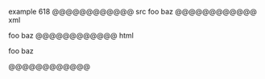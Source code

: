 example 618
@@@@@@@@@@@@ src
foo 
 baz
@@@@@@@@@@@@ xml
<?xml version="1.0" encoding="UTF-8"?>
<!DOCTYPE document SYSTEM "CommonMark.dtd">
<document xmlns="http://commonmark.org/xml/1.0">
  <paragraph>
    <text>foo</text>
    <softbreak />
    <text>baz</text>
  </paragraph>
</document>
@@@@@@@@@@@@ html
<p>foo
baz</p>
@@@@@@@@@@@@
